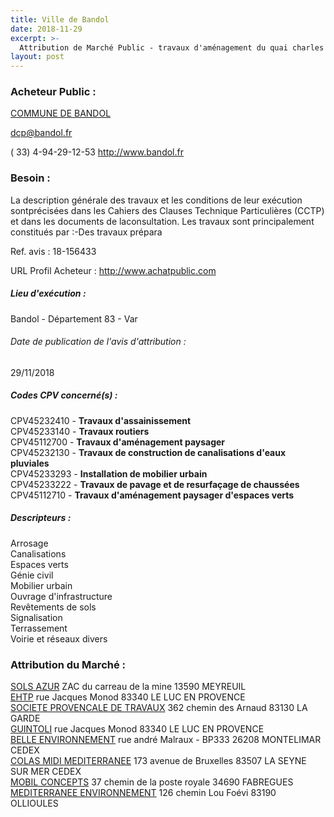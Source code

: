 ```yaml
---
title: Ville de Bandol
date: 2018-11-29
excerpt: >-
  Attribution de Marché Public - travaux d'aménagement du quai charles de gaulle
layout: post
---
```


### Acheteur Public : 
<a href="/acheteur-33/siren-218300093"> COMMUNE DE BANDOL</a><br/>



dcp@bandol.fr

( 33) 4-94-29-12-53
http://www.bandol.fr
### Besoin :

La description générale des travaux et les conditions de leur exécution sontprécisées dans les Cahiers des Clauses Technique Particulières (CCTP) et dans les documents de laconsultation. Les travaux sont principalement constitués par :-Des travaux prépara

Ref. avis : 18-156433

URL Profil Acheteur : http://www.achatpublic.com

##### Lieu d'exécution :

Bandol - Département 83 - Var

###### Date de publication de l'avis d'attribution : 
29/11/2018

##### Codes CPV concerné(s) :
CPV45232410 - **Travaux d'assainissement** <br/>
CPV45233140 - **Travaux routiers** <br/>
CPV45112700 - **Travaux d'aménagement paysager** <br/>
CPV45232130 - **Travaux de construction de canalisations d'eaux pluviales** <br/>
CPV45233293 - **Installation de mobilier urbain** <br/>
CPV45233222 - **Travaux de pavage et de resurfaçage de chaussées** <br/>
CPV45112710 - **Travaux d'aménagement paysager d'espaces verts** <br/>

##### Descripteurs :
Arrosage <br/>
Canalisations <br/>
Espaces verts <br/>
Génie civil <br/>
Mobilier urbain <br/>
Ouvrage d'infrastructure <br/>
Revêtements de sols <br/>
Signalisation <br/>
Terrassement <br/>
Voirie et réseaux divers <br/>

### Attribution du Marché :
<a href="/entreprise-264/siren-499325439"> SOLS AZUR</a>    ZAC du carreau de la mine 13590 MEYREUIL <br/>
<a href="/entreprise-261/siren-439987405"> EHTP</a>    rue Jacques Monod 83340 LE LUC EN PROVENCE <br/>
<a href="/entreprise-261/siren-432554905"> SOCIETE PROVENCALE DE TRAVAUX</a>    362 chemin des Arnaud 83130 LA GARDE <br/>
<a href="/entreprise-264/siren-487469330"> GUINTOLI</a>    rue Jacques Monod 83340 LE LUC EN PROVENCE <br/>
<a href="/entreprise-268/siren-788140028"> BELLE ENVIRONNEMENT</a>    rue andré Malraux - BP333 26208 MONTELIMAR CEDEX <br/>
<a href="/entreprise-255/siren-329405211"> COLAS MIDI MEDITERRANEE</a>    173 avenue de Bruxelles 83507 LA SEYNE SUR MER CEDEX <br/>
<a href="/entreprise-259/siren-409791860"> MOBIL CONCEPTS</a>    37 chemin de la poste royale 34690 FABREGUES <br/>
<a href="/entreprise-253/siren-304601206"> MEDITERRANEE ENVIRONNEMENT</a>    126 chemin Lou Foévi 83190 OLLIOULES <br/>
